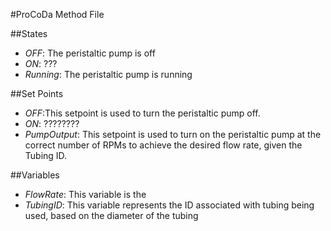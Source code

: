 #ProCoDa Method File

##States
- *OFF*: The peristaltic pump is off
- *ON*: ???
- *Running*: The peristaltic pump is running


##Set Points
- *OFF*:This setpoint is used to turn the peristaltic pump off.
- *ON*: ????????
- *PumpOutput*: This setpoint is used to turn on the peristaltic pump at the correct number of RPMs to achieve the desired flow rate, given the Tubing ID.


##Variables
- *FlowRate*: This variable is the
- *TubingID*: This variable represents the ID associated with tubing being used, based on the diameter of the tubing

